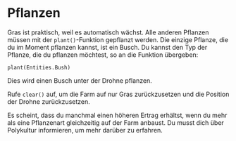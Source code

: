 # Pflanzen
Gras ist praktisch, weil es automatisch wächst. Alle anderen Pflanzen müssen mit der `plant()`-Funktion gepflanzt werden. Die einzige Pflanze, die du im Moment pflanzen kannst, ist ein Busch. Du kannst den Typ der Pflanze, die du pflanzen möchtest, so an die Funktion übergeben:

`plant(Entities.Bush)`

Dies wird einen Busch unter der Drohne pflanzen.

Rufe `clear()` auf, um die Farm auf nur Gras zurückzusetzen und die Position der Drohne zurückzusetzen.

Es scheint, dass du manchmal einen höheren Ertrag erhältst, wenn du mehr als eine Pflanzenart gleichzeitig auf der Farm anbaust. Du musst dich über Polykultur informieren, um mehr darüber zu erfahren.